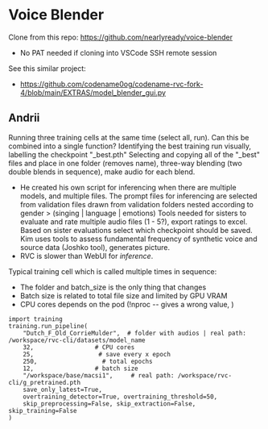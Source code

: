 # Voice Blender 

Clone from this repo: https://github.com/nearlyready/voice-blender
- No PAT needed if cloning into VSCode SSH remote session

See this similar project:
- https://github.com/codename0og/codename-rvc-fork-4/blob/main/EXTRAS/model_blender_gui.py


## Andrii

Running three training cells at the same time (select all, run). Can this be combined into a single function?
Identifying the best training run visually, labelling the checkpoint "_best.pth"
Selecting and copying all of the "_best" files and place in one folder (removes name), three-way blending (two double blends in sequence), make audio for each blend.
- He created his own script for inferencing when there are multiple models, and multiple files. The prompt files for inferencing are selected from validation files drawn from validation folders nested according to gender > (singing | language | emotions)
Tools needed for sisters to evaluate and rate multiple audio files (1 - 5?), export ratings to excel.
Based on sister evaluations select which checkpoint should be saved.
Kim uses tools to assess fundamental frequency of synthetic voice and source data (Joshko tool), generates picture.
- RVC is slower than WebUI for _inference_.

Typical training cell which is called multiple times in sequence:
- The folder and batch_size is the only thing that changes
- Batch size is related to total file size and limited by GPU VRAM
- CPU cores depends on the pod (!nproc -- gives a wrong value, )
```
import training
training.run_pipeline(
    "Dutch_F_Old_CorrieMulder",  # folder with audios | real path: /workspace/rvc-cli/datasets/model_name
    32,                 # CPU cores
    25,                  # save every x epoch
    250,                  # total epochs
    12,                 # batch size
    "/workspace/base/macsi1",     # real path: /workspace/rvc-cli/g_pretrained.pth
    save_only_latest=True,
    overtraining_detector=True, overtraining_threshold=50,
    skip_preprocessing=False, skip_extraction=False, skip_training=False
)
```